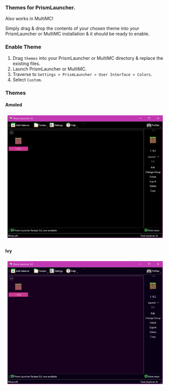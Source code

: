 
### Themes for PrismLauncher.
Also works in MultiMC!

Simply drag & drop the contents of your chosen theme into your PrismLauncher or MultiMC installation & it should be ready to enable.

### Enable Theme

1. Drag `themes` into your PrismLauncher or MultiMC directory & replace the existing files.
2. Launch PrismLauncher or MultiMC.
3. Traverse to `Settings > PrismLauncher > User Interface > Colors`.
4. Select `Custom`.

### Themes

#### Amoled
![Logo](./amoled.png)

#### Ivy
![Logo](./ivy.png)
